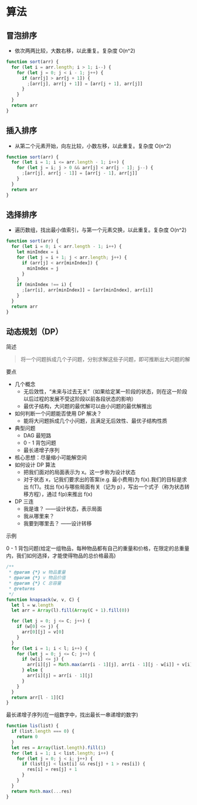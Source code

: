 # 算法

## 冒泡排序

- 依次两两比较，大数右移，以此重复。复杂度 O(n^2)

```js
function sort(arr) {
  for (let i = arr.length; i > 1; i--) {
    for (let j = 0; j < i - 1; j++) {
      if (arr[j] > arr[j + 1]) {
        ;[arr[j], arr[j + 1]] = [arr[j + 1], arr[j]]
      }
    }
  }
  return arr
}
```

## 插入排序

- 从第二个元素开始，向左比较，小数左移，以此重复。复杂度 O(n^2)

```js
function sort(arr) {
  for (let i = 1; i <= arr.length - 1; i++) {
    for (let j = i; j > 0 && arr[j] < arr[j - 1]; j--) {
      ;[arr[j], arr[j - 1]] = [arr[j - 1], arr[j]]
    }
  }
  return arr
}
```

## 选择排序

- 遍历数组，找出最小值索引，与第一个元素交换，以此重复。复杂度 O(n^2)

```js
function sort(arr) {
  for (let i = 0; i < arr.length - 1; i++) {
    let minIndex = i
    for (let j = i + 1; j < arr.length; j++) {
      if (arr[j] < arr[minIndex]) {
        minIndex = j
      }
    }
    if (minIndex !== i) {
      ;[arr[i], arr[minIndex]] = [arr[minIndex], arr[i]]
    }
  }
  return arr
}
```

## 动态规划（DP）

简述

> 将一个问题拆成几个子问题，分别求解这些子问题，即可推断出大问题的解

要点

- 几个概念
  - 无后效性，“未来与过去无关”（如果给定某一阶段的状态，则在这一阶段以后过程的发展不受这阶段以前各段状态的影响）
  - 最优子结构，大问题的最优解可以由小问题的最优解推出
- 如何判断一个问题能否使用 DP 解决？
  - 能将大问题拆成几个小问题，且满足无后效性、最优子结构性质
- 典型问题
  - DAG 最短路
  - 0 - 1 背包问题
  - 最长递增子序列
- 核心思想：尽量缩小可能解空间
- 如何设计 DP 算法
  - 把我们面对的局面表示为 x。这一步称为设计状态
  - 对于状态 x，记我们要求出的答案(e.g. 最小费用)为 f(x).我们的目标是求出 f(T)。找出 f(x)与哪些局面有关（记为 p），写出一个式子（称为状态转移方程），通过 f(p)来推出 f(x)
- DP 三连
  - 我是谁？ ——设计状态，表示局面
  - 我从哪里来？
  - 我要到哪里去？ ——设计转移

示例

0 - 1 背包问题(给定一组物品，每种物品都有自己的重量和价格，在限定的总重量内，我们如何选择，才能使得物品的总价格最高)

```js
/**
 * @param {*} w 物品重量
 * @param {*} v 物品价值
 * @param {*} C 总容量
 * @returns
 */
function knapsack(w, v, C) {
  let l = w.length
  let arr = Array(l).fill(Array(C + 1).fill(0))

  for (let j = 0; j <= C; j++) {
    if (w[0] <= j) {
      arr[0][j] = v[0]
    }
  }
  for (let i = 1; i < l; i++) {
    for (let j = 0; j <= C; j++) {
      if (w[i] <= j) {
        arr[i][j] = Math.max(arr[i - 1][j], arr[i - 1][j - w[i]] + v[i])
      } else {
        arr[i][j] = arr[i - 1][j]
      }
    }
  }
  return arr[l - 1][C]
}
```

最长递增子序列(在一组数字中，找出最长一串递增的数字)

```js
function lis(list) {
  if (list.length === 0) {
    return 0
  }
  let res = Array(list.length).fill(1)
  for (let i = 1; i < list.length; i++) {
    for (let j = 0; j < i; j++) {
      if (list[j] < list[i] && res[j] + 1 > res[i]) {
        res[i] = res[j] + 1
      }
    }
  }
  return Math.max(...res)
}
```

